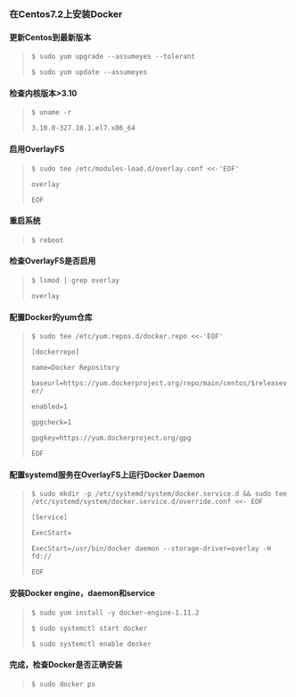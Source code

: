 ### 在Centos7.2上安装Docker

#### 更新Centos到最新版本

> `$ sudo yum upgrade --assumeyes --tolerant`
> 
> `$ sudo yum update --assumeyes`

#### 检查内核版本&gt;3.10

> `$ uname -r`
> 
> `3.10.0-327.10.1.el7.x86_64`

#### 启用OverlayFS

> `$ sudo tee /etc/modules-load.d/overlay.conf <<-'EOF'`
> 
> `overlay`
> 
> `EOF`

#### 重启系统

> `$ reboot`

#### 检查OverlayFS是否启用

> `$ lsmod | grep overlay`
> 
> `overlay`

#### 配置Docker的yum仓库

> `$ sudo tee /etc/yum.repos.d/docker.repo <<-'EOF'`
> 
> `[dockerrepo]`
> 
> `name=Docker Repository`
> 
> `baseurl=https://yum.dockerproject.org/repo/main/centos/$releasever/`
> 
> `enabled=1`
> 
> `gpgcheck=1`
> 
> `gpgkey=https://yum.dockerproject.org/gpg`
> 
> `EOF`

#### 配置systemd服务在OverlayFS上运行Docker Daemon

> `$ sudo mkdir -p /etc/systemd/system/docker.service.d && sudo tee /etc/systemd/system/docker.service.d/override.conf <<- EOF`
> 
> `[Service]`
> 
> `ExecStart=`
> 
> `ExecStart=/usr/bin/docker daemon --storage-driver=overlay -H fd://`
> 
> `EOF`

#### 安装Docker engine，daemon和service

> `$ sudo yum install -y docker-engine-1.11.2`
> 
> `$ sudo systemctl start docker`
> 
> `$ sudo systemctl enable docker`

#### 完成，检查Docker是否正确安装

> `$ sudo docker ps`


